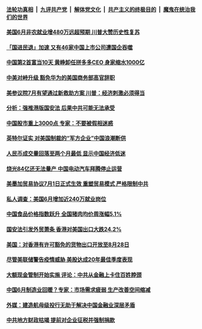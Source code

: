 ####  [法轮功真相](../../../../basic/blob/master/README.md?t=07030302) &nbsp;|&nbsp; [九评共产党](../../../../9ping.md/blob/master/README.md?t=07030302) &nbsp;|&nbsp; [解体党文化](../../../../jtdwh.md/blob/master/README.md?t=07030302)  &nbsp;|&nbsp; [共产主义的终极目的](../../../../gczydzjmd.md/blob/master/README.md?t=07030302) &nbsp;|&nbsp; [魔鬼在统治我们的世界](../../../../mgztzwmdsj.md/blob/master/README.md?t=07030302) 

#### [美国6月非农就业增480万远超预期 川普大赞历史性复苏](../pages/soh7/396670.md?t=07030302) 
#### [「国进民退」加速 又有46家中国上市公司遭国企吞噬](../pages/soh7/396538.md?t=07030302) 
#### [中国第2首富当10天 黄峥卸任拼多多CEO 身家缩水1000亿](../pages/soh7/396490.md?t=07030302) 
#### [中美对峙升级 豁免华为的美国商务部高官辞职](../pages/soh7/396499.md?t=07030302) 
#### [美参议院7月有望通过新救助方案 川普：经济刺激必须得当](../pages/soh7/396451.md?t=07030302) 
#### [分析：强推港版国安法 后果中共可能无法承受](../pages/soh7/396328.md?t=07030302) 
#### [中国股市重上3000点 专家：不要被假相迷惑](../pages/soh7/396331.md?t=07030302) 
#### [英特尔证实 对美国制裁的“军方企业”中国浪潮断供](../pages/soh7/396337.md?t=07030302) 
#### [人民币成交量回落至两个月最低 显示中国经济低迷](../pages/soh7/396343.md?t=07030302) 
#### [烧光84亿还无法量产 中国电动汽车拜腾停止运营](../pages/soh7/396340.md?t=07030302) 
#### [美墨加贸易协议7月1日正式生效 重塑贸易模式 严格限制中共](../pages/soh7/396301.md?t=07030302) 
#### [私人调查：美国6月增加近240万就业岗位](../pages/soh7/396295.md?t=07030302) 
#### [中国食品价格指数跃升 全国猪肉均价周涨幅5.1%](../pages/soh7/396109.md?t=07030302) 
#### [国安法引发外贸萧条 香港对美国出口大跌24.2%](../pages/soh7/396100.md?t=07030302) 
#### [美国：对香港有许可豁免的货物出口开放至8月28日](../pages/soh7/395968.md?t=07030302) 
#### [尽管美联储警告疫情威胁 美股达成20年最佳季度表现](../pages/soh7/395947.md?t=07030302) 
#### [大额现金管制开始实施 评论：中共从金融上卡住百姓脖颈](../pages/soh7/395890.md?t=07030302) 
#### [中国6月制造业回暖？专家：市场需求疲弱 生产改善空间缩减 ](../pages/soh7/395893.md?t=07030302) 
#### [外媒：建造航母级投行无助于解决中国金融业深层矛盾](../pages/soh7/395905.md?t=07030302) 
#### [中共地方财政枯竭 提前对企业征税并强制捐款](../pages/soh7/395899.md?t=07030302) 
